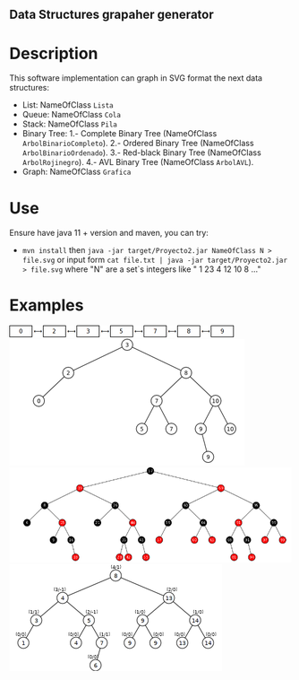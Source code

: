 ## Data Structures grapaher generator
# Description
This software implementation can graph in SVG format the next data structures:
 * List: NameOfClass `Lista`
 * Queue: NameOfClass `Cola`
 * Stack: NameOfClass `Pila`
 * Binary Tree:
     1.- Complete Binary Tree (NameOfClass `ArbolBinarioCompleto`).
     2.- Ordered Binary Tree (NameOfClass `ArbolBinarioOrdenado`).
     3.- Red-black Binary Tree (NameOfClass `ArbolRojinegro`).
     4.- AVL Binary Tree (NameOfClass `ArbolAVL`).
 * Graph: NameOfClass `Grafica`
# Use
Ensure have java 11 + version and maven, you can try: 
 * `mvn install` then `java -jar target/Proyecto2.jar NameOfClass N > file.svg` or input form `cat file.txt | java -jar target/Proyecto2.jar > file.svg`
   where "N" are a set`s integers like " 1 23 4 12 10 8 ..."
# Examples
![list](examples/list-svg.png)
![Binary tree](examples/tree-svg.png)
![Red-black Binary tree](examples/tree-rn-svg.png)
![AVL Binary tree](examples/tree-avl-svg.png)


